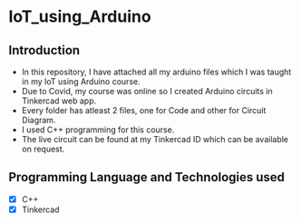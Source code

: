 # IoT_using_Arduino
## Introduction
- In this repository, I have attached all my arduino files which I was taught in my IoT using Arduino course.
- Due to Covid, my course was online so I created Arduino circuits in Tinkercad web app. 
- Every folder has atleast 2 files, one for Code and other for Circuit Diagram.
 - I used C++ programming for this course.
 - The live circuit can be found at my Tinkercad ID which can be available on request.
 
 ## Programming Language and Technologies used
 - [x] C++
 - [x] Tinkercad 
